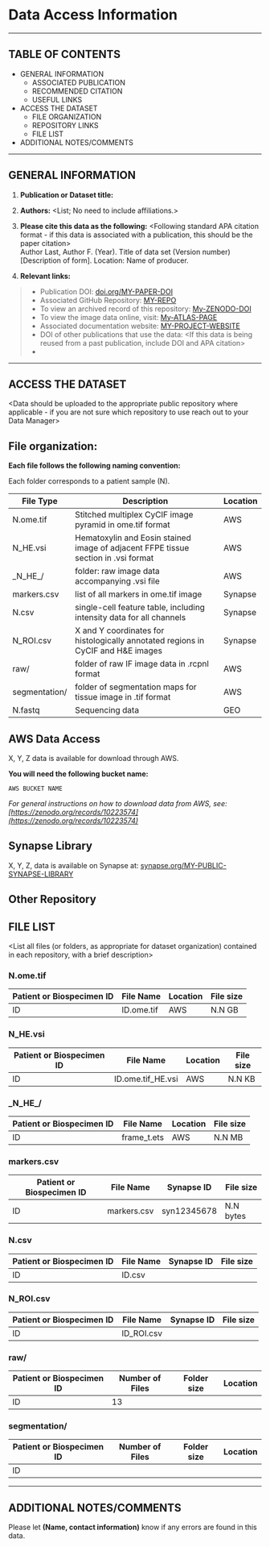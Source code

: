 # Data Access Information
------------------ 
TABLE OF CONTENTS
------------------

* GENERAL INFORMATION
  * ASSOCIATED PUBLICATION
  * RECOMMENDED CITATION
  * USEFUL LINKS
* ACCESS THE DATASET
  * FILE ORGANIZATION
  * REPOSITORY LINKS
  * FILE LIST
* ADDITIONAL NOTES/COMMENTS

--------------------
GENERAL INFORMATION
--------------------

1. **Publication or Dataset title:** <Publication or Dataset Title>   

2. **Authors:** <List; No need to include affiliations.>  

3. **Please cite this data as the following:**  <Following standard APA citation format - if this data is associated with a publication, this should be the paper citation>    
Author Last, Author F. (Year). Title of data set (Version number) [Description of form]. Location: Name of producer.    
  
4. **Relevant links:** <remove links that are not relevant>  
> * Publication DOI: [doi.org/MY-PAPER-DOI](https://doi.org/MY-PAPER-DOI-URL) 
> * Associated GitHub Repository: [MY-REPO](https://github.com/MY-REPO-URL)  
> * To view an archived record of this repository: [My-ZENODO-DOI](https://zenodo.org/doi/MY-ZENDODO-DOI-URL) 
> * To view the image data online, visit: [My-ATLAS-PAGE](https://tissue-atlas.org/MY-ATLAS-PAGE-URL)
> * Associated documentation website: [MY-PROJECT-WEBSITE](MY-PROJECT-WEBSITE-URL)  
> * DOI of other publications that use the data: <If this data is being reused from a past publication, include DOI and APA citation>
> * <Other important links if applicable>


--------------------
ACCESS THE DATASET 
--------------------
<Data should be uploaded to the appropriate public repository where applicable - if you are not sure which repository to use reach out to your Data Manager>

## File organization:   
**Each file follows the following naming convention:**    

Each folder corresponds to a patient sample (N). <Edit as needed if this folder structure does not fit the needs of your paper> 
 
|File Type     | Description                                                                        | Location|
|--------      | ----------------------------------------------------------------------------------|---------|
|N.ome.tif     | Stitched multiplex CyCIF image pyramid in ome.tif format                           | AWS     |
|N_HE.vsi      | Hematoxylin and Eosin stained image of adjacent FFPE tissue section in .vsi format | AWS     |
|\_N\_HE\_/    | folder: raw image data accompanying .vsi file                                      | AWS     |
|markers.csv   | list of all markers in ome.tif image                                               | Synapse |
|N.csv         | single-cell feature table, including intensity data for all channels               | Synapse |
|N_ROI.csv     | X and Y coordinates for histologically annotated regions in CyCIF and H&E images   | Synapse |
|raw/          | folder of raw IF image data in .rcpnl format                                       | AWS     |
|segmentation/ |  folder of segmentation maps for tissue image in .tif format                       | AWS     |
| N.fastq      | Sequencing data                                                                    | GEO     |


## AWS Data Access  

X, Y, Z data is available for download through AWS. 

**You will need the following bucket name:**  
```
AWS BUCKET NAME  
```

*For general instructions on how to download data from AWS, see: [https://zenodo.org/records/10223574](https://zenodo.org/records/10223574)*     

## Synapse Library

X, Y, Z, data is available on Synapse at: [synapse.org/MY-PUBLIC-SYNAPSE-LIBRARY](https://www.synapse.org/MY-PUBLIC-SYNAPSE-LIBRARY)  

## Other Repository 
<if applicable>  

## FILE LIST  
<List all files (or folders, as appropriate for dataset organization) contained in each repository, with a brief description>  

### N.ome.tif

|Patient or Biospecimen ID | File Name       | Location| File size |
|------- | ----------------|---------|-----------|
|ID | ID.ome.tif | AWS     | N.N GB   |


### N_HE.vsi

|Patient or Biospecimen ID | File Name      | Location| File size|
|--------| ---------------|---------|----------|
|ID | ID.ome.tif_HE.vsi | AWS     | N.N KB |


### \_N\_HE\_/

|Patient or Biospecimen ID | File Name   | Location| File size|
|------- | ------------|---------|----------|
|ID | frame_t.ets | AWS     | N.N MB |

### markers.csv

|Patient or Biospecimen ID | File Name   | Synapse ID  | File size|
|------- | ----------- |------------ |----------|
|ID | markers.csv | syn12345678 | N.N bytes|

### N.csv

|Patient or Biospecimen ID | File Name   | Synapse ID | File size |
|------- | ------------|------------|-----------|
|ID | ID.csv |  |  |

### N_ROI.csv

|Patient or Biospecimen ID | File Name       | Synapse ID  | File size|
|------- | ----------------|-------------|----------|
|ID | ID_ROI.csv |  |    |

### raw/

|Patient or Biospecimen ID | Number of Files | Folder size| Location|
|------- |-----------------|------------|---------|
|ID | 13              |     |      |


### segmentation/

|Patient or Biospecimen ID | Number of Files | Folder size| Location|
|------- |-----------------|------------|---------|
|ID |               |     |      |


 
--------------------------
ADDITIONAL NOTES/COMMENTS
--------------------------

Please let **(Name, contact information)** know if any errors are found in this data.  
